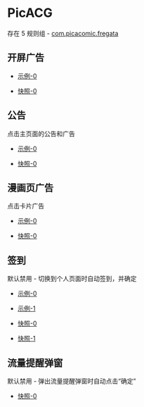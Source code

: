 # PicACG

存在 5 规则组 - [com.picacomic.fregata](/src/apps/com.picacomic.fregata.ts)

## 开屏广告

- [示例-0](https://m.gkd.li/83610194/2a9a1179-3a50-4317-900a-42c8197517ed)

- [快照-0](https://i.gkd.li/import/13422624)

## 公告

点击主页面的公告和广告

- [示例-0](https://m.gkd.li/83610194/a5cbd7ce-79b4-49da-ba01-2b7db907d1f1)

- [快照-0](https://i.gkd.li/import/13422767)

## 漫画页广告

点击卡片广告

- [示例-0](https://m.gkd.li/83610194/92feb979-d75a-4ee5-a880-da2e4250d1e3)

- [快照-0](https://i.gkd.li/import/13423009)

## 签到

默认禁用 - 切换到个人页面时自动签到，并确定

- [示例-0](https://m.gkd.li/83610194/d53cc0cb-2a3e-4398-a415-3b8083edd328)
- [示例-1](https://m.gkd.li/83610194/90048fce-fe89-4ac7-9ae6-fe3d7b99aeaf)

- [快照-0](https://i.gkd.li/import/13422844)
- [快照-1](https://i.gkd.li/import/13422874)

## 流量提醒弹窗

默认禁用 - 弹出流量提醒弹窗时自动点击“确定”

- [快照-0](https://i.gkd.li/import/13466492)
